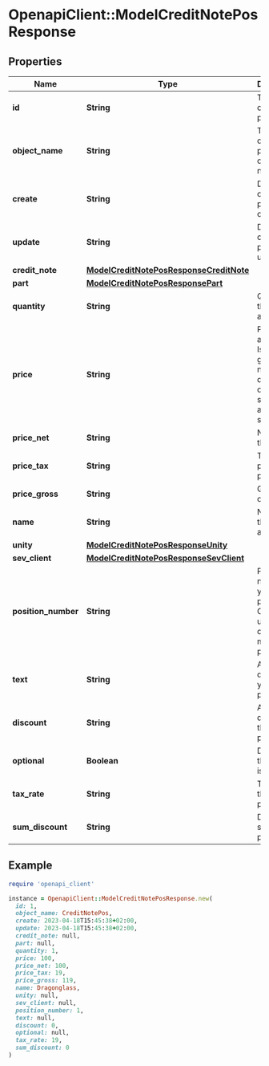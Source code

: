 # OpenapiClient::ModelCreditNotePosResponse

## Properties

| Name | Type | Description | Notes |
| ---- | ---- | ----------- | ----- |
| **id** | **String** | The creditNote position id | [optional][readonly] |
| **object_name** | **String** | The creditNote position object name | [optional][readonly] |
| **create** | **String** | Date of creditNote position creation | [optional][readonly] |
| **update** | **String** | Date of last creditNote position update | [optional][readonly] |
| **credit_note** | [**ModelCreditNotePosResponseCreditNote**](ModelCreditNotePosResponseCreditNote.md) |  |  |
| **part** | [**ModelCreditNotePosResponsePart**](ModelCreditNotePosResponsePart.md) |  | [optional] |
| **quantity** | **String** | Quantity of the article/part |  |
| **price** | **String** | Price of the article/part. Is either gross or net, depending on the sevdesk account setting. | [optional] |
| **price_net** | **String** | Net price of the part | [optional][readonly] |
| **price_tax** | **String** | Tax on the price of the part | [optional] |
| **price_gross** | **String** | Gross price of the part | [optional] |
| **name** | **String** | Name of the article/part. | [optional] |
| **unity** | [**ModelCreditNotePosResponseUnity**](ModelCreditNotePosResponseUnity.md) |  |  |
| **sev_client** | [**ModelCreditNotePosResponseSevClient**](ModelCreditNotePosResponseSevClient.md) |  | [optional] |
| **position_number** | **String** | Position number of your position. Can be used to creditNote multiple positions. | [optional] |
| **text** | **String** | A text describing your position. | [optional] |
| **discount** | **String** | An optional discount of the position. | [optional] |
| **optional** | **Boolean** | Defines if the position is optional. | [optional] |
| **tax_rate** | **String** | Tax rate of the position. |  |
| **sum_discount** | **String** | Discount sum of the position | [optional][readonly] |

## Example

```ruby
require 'openapi_client'

instance = OpenapiClient::ModelCreditNotePosResponse.new(
  id: 1,
  object_name: CreditNotePos,
  create: 2023-04-18T15:45:38+02:00,
  update: 2023-04-18T15:45:38+02:00,
  credit_note: null,
  part: null,
  quantity: 1,
  price: 100,
  price_net: 100,
  price_tax: 19,
  price_gross: 119,
  name: Dragonglass,
  unity: null,
  sev_client: null,
  position_number: 1,
  text: null,
  discount: 0,
  optional: null,
  tax_rate: 19,
  sum_discount: 0
)
```

